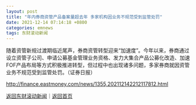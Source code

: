 ```yaml
---
layout: post
title: "年内券商资管产品备案量超去年 多家机构因业务不规范受到监管处罚"
date: 2021-12-14 07:14:18 +0800
categories: emnews
tags: 东财滚动新闻
---
```


随着资管新规过渡期临近尾声，券商资管转型迎来“加速度”。今年以来，券商通过设立资管子公司、申请公募基金管理业务资格、发力大集合产品公募化改造、加速FOF产品布局等方式积极推进转型，但过程中也出现诸多问题，多家券商就因资管业务不规范受到监管处罚。（证券日报）

<http://finance.eastmoney.com/news/1355,202112142212117812.html>

[返回东财滚动新闻](//finews.withounder.com/emnews/)｜[返回首页](//finews.withounder.com/)